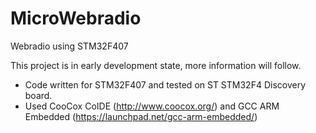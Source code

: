 # MicroWebradio
Webradio using STM32F407

This project is in early development state, more information will follow.

* Code written for STM32F407 and tested on ST STM32F4 Discovery board.
* Used CooCox CoIDE (http://www.coocox.org/) and GCC ARM Embedded (https://launchpad.net/gcc-arm-embedded/)

